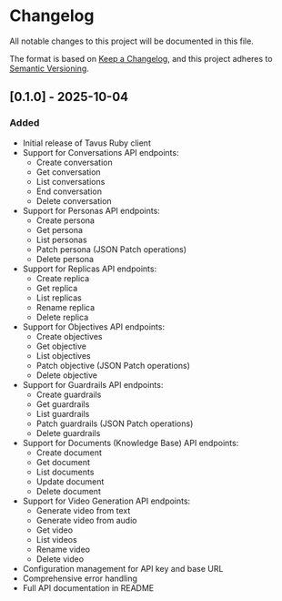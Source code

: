 # Changelog

All notable changes to this project will be documented in this file.

The format is based on [Keep a Changelog](https://keepachangelog.com/en/1.0.0/),
and this project adheres to [Semantic Versioning](https://semver.org/spec/v2.0.0.html).

## [0.1.0] - 2025-10-04

### Added

- Initial release of Tavus Ruby client
- Support for Conversations API endpoints:
  - Create conversation
  - Get conversation
  - List conversations
  - End conversation
  - Delete conversation
- Support for Personas API endpoints:
  - Create persona
  - Get persona
  - List personas
  - Patch persona (JSON Patch operations)
  - Delete persona
- Support for Replicas API endpoints:
  - Create replica
  - Get replica
  - List replicas
  - Rename replica
  - Delete replica
- Support for Objectives API endpoints:
  - Create objectives
  - Get objective
  - List objectives
  - Patch objective (JSON Patch operations)
  - Delete objective
- Support for Guardrails API endpoints:
  - Create guardrails
  - Get guardrails
  - List guardrails
  - Patch guardrails (JSON Patch operations)
  - Delete guardrails
- Support for Documents (Knowledge Base) API endpoints:
  - Create document
  - Get document
  - List documents
  - Update document
  - Delete document
- Support for Video Generation API endpoints:
  - Generate video from text
  - Generate video from audio
  - Get video
  - List videos
  - Rename video
  - Delete video
- Configuration management for API key and base URL
- Comprehensive error handling
- Full API documentation in README
